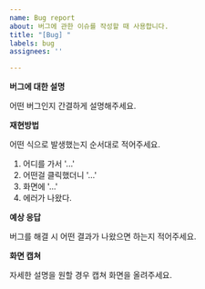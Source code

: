 ```yaml
---
name: Bug report
about: 버그에 관한 이슈를 작성할 때 사용합니다.
title: "[Bug] "
labels: bug
assignees: ''

---
```


**버그에 대한 설명**

어떤 버그인지 간결하게 설명해주세요.

**재현방법**

어떤 식으로 발생했는지 순서대로 적어주세요.

1. 어디를 가서 '...'
2. 어떤걸 클릭했더니 '...'
3. 화면에 '...'
4. 에러가 나왔다.

**예상 응답**

버그를 해결 시 어떤 결과가 나왔으면 하는지 적어주세요.

**화면 캡쳐**

자세한 설명을 원할 경우 캡쳐 화면을 올려주세요.
